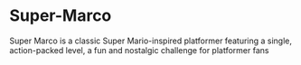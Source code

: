 # Super-Marco
 Super Marco is a classic Super Mario-inspired platformer featuring a  single, action-packed level, a fun and nostalgic challenge for  platformer fans
